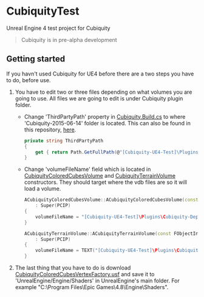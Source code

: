 # CubiquityTest

Unreal Engine 4 test project for Cubiquity

> Cubiquity is in pre-alpha development

## Getting started

If you havn't used Cubiquity for UE4 before there are a two steps you have to do, before use.

1. You have to edit two or three files depending on what volumes you are going to use. 
All files we are going to edit is under Cubiquity plugin folder.

	* Change 'ThirdPartyPath' property in [Cubiquity.Build.cs][1.0] to where 'Cubiquity-2015-06-14' folder is located. This can also be found in this repository, [here][deps].

		```cs
	    private string ThirdPartyPath
	    {
	        get { return Path.GetFullPath(@"[Cubiquity-UE4-Test]\Plugins\Cubiquity-Dependencies\Cubiquity-2015-06-14"); } // TODO: Edit this line to match where Cubiquity is installed
	    }
		```

	* Change 'volumeFileName' field which is located in [CubiquityColoredCubesVolume][1.1] and [CubiquityTerrainVolume][1.2] constructors. They should target where the vdb files are so it will load a volume.

		```cpp
		ACubiquityColoredCubesVolume::ACubiquityColoredCubesVolume(const FObjectInitializer& PCIP)
			: Super(PCIP)
		{
			volumeFileName = "[Cubiquity-UE4-Test]\Plugins\Cubiquity-Dependencies\example-vdb\VoxeliensTerrain.vdb";
		}
		```

		```cpp
		ACubiquityTerrainVolume::ACubiquityTerrainVolume(const FObjectInitializer& PCIP)
			: Super(PCIP)
		{
			volumeFileName = TEXT("[Cubiquity-UE4-Test]\Plugins\Cubiquity-Dependencies\example-vdb\SmoothVoxeliensTerrain.vdb");
		}
		```

2. The last thing that you have to do is download [CubiquityColoredCubesVertexFactory.usf][2.0] and save it to 'UnrealEngine/Engine/Shaders' in UnrealEngine's main folder. For example "C:\Program Files\Epic Games\4.8\Engine\Shaders".


[deps]: https://github.com/ChillyFlashER/Cubiquity-UE4-Test/tree/master/Plugins/Cubiquity-Dependencies
[1.0]: https://github.com/ChillyFlashER/cubiquity-for-unreal-engine/blob/master/Source/Cubiquity/Cubiquity.Build.cs
[1.1]: https://github.com/ChillyFlashER/cubiquity-for-unreal-engine/blob/master/Source/Cubiquity/Private/CubiquityColoredCubesVolume.cpp
[1.2]: https://github.com/ChillyFlashER/cubiquity-for-unreal-engine/blob/master/Source/Cubiquity/Private/CubiquityTerrainVolume.cpp
[2.0]: http://www.volumesoffun.com/downloads/Cubiquity/CubiquityColoredCubesVertexFactory.usf
